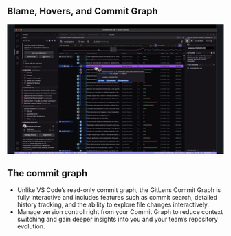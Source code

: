 ## Blame, Hovers, and Commit Graph

<!-- <figure align="center"> -->
  <img src="./mock-wt-image.png" alt="Image"/>
<!-- </figure> -->

## The commit graph

- Unlike VS Code’s read-only commit graph, the GitLens Commit Graph is fully interactive and includes features such as commit search, detailed history tracking, and the ability to explore file changes interactively.
- Manage version control right from your Commit Graph to reduce context switching and gain deeper insights into you and your team’s repository evolution.
